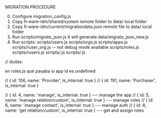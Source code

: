 MIGRATION PROCEDURE

0. Configure migration_config.js
1. Copy fi-ware-idm/shared/system remote folder to data/ local folder
2. Copy fi-ware-idm/current/migrationdata.json remote file to data/ local folder
3. Run scripts/migrate_json.js It will generate data/migrate_json_new.js
4. Run scripts: 
	scripts/users.js
	scripts/orgs.js
	scripts/apps.js
	scripts/ruser_org.js  -- not debug mode available
	scripts/roles.js
	scripts/rusers.js
	scripts/.js
	scripts/.js








// dudas: 

en roles.js qué pasaba si app id es undefined


// { id: 106, name: 'Provider', is_internal: true }
// { id: 191, name: 'Purchaser', is_internal: true }

// { id: 4, name: 'manage', is_internal: true } --- manage the app
// { id: 5, name: 'manage relation/custom', is_internal: true } --- manage roles
// { id: 6, name: 'manage contact', is_internal: true } --- manage auth
// { id: 8, name: 'get relation/custom', is_internal: true } --- get and assign roles